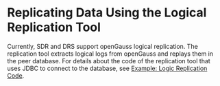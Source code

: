 # Replicating Data Using the Logical Replication Tool<a name="EN-US_TOPIC_0000001254215967"></a>

Currently, SDR and DRS support openGauss logical replication. The replication tool extracts logical logs from openGauss and replays them in the peer database. For details about the code of the replication tool that uses JDBC to connect to the database, see  [Example: Logic Replication Code](../DeveloperGuide/example-logic-replication-code.md).

